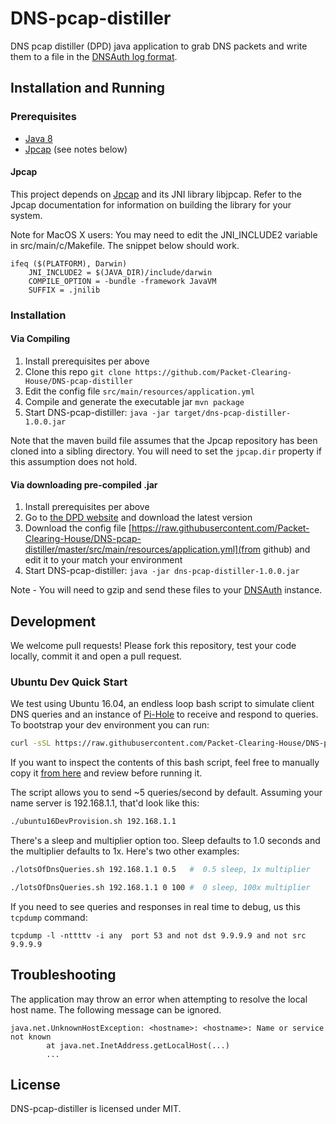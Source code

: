 # DNS-pcap-distiller

DNS pcap distiller (DPD) java application to grab DNS packets and write them to a file in the [DNSAuth log format](https://github.com/Packet-Clearing-House/DNSAuth#logs). 

## Installation and Running

### Prerequisites

* [Java 8](https://openjdk.java.net/install/)
* [Jpcap](https://github.com/mgodave/Jpcap) (see notes below)


#### Jpcap
This project depends on [Jpcap](https://github.com/mgodave/Jpcap) and its JNI library libjpcap. Refer to the Jpcap documentation for information on building the library for your system.

Note for MacOS X users: You may need to edit the JNI_INCLUDE2 variable in src/main/c/Makefile. The snippet below should work.
```
ifeq ($(PLATFORM), Darwin)
    JNI_INCLUDE2 = $(JAVA_DIR)/include/darwin 
    COMPILE_OPTION = -bundle -framework JavaVM
    SUFFIX = .jnilib
```

### Installation 

#### Via Compiling

1. Install prerequisites per above
1. Clone this repo ``git clone https://github.com/Packet-Clearing-House/DNS-pcap-distiller``
1. Edit the config file ``src/main/resources/application.yml``
1. Compile and generate the executable jar ``mvn package``
1. Start DNS-pcap-distiller: ``java -jar target/dns-pcap-distiller-1.0.0.jar``

Note that the maven build file assumes that the Jpcap repository has been cloned into a sibling directory. You will need to set the ``jpcap.dir`` property if this assumption does not hold.

#### Via downloading pre-compiled .jar

1. Install prerequisites per above
1. Go to [the DPD website](https://pch.net/dpd) and download the latest version
1. Download the config file [https://raw.githubusercontent.com/Packet-Clearing-House/DNS-pcap-distiller/master/src/main/resources/application.yml](from github) and edit it to your match your environment
1. Start DNS-pcap-distiller: ``java -jar dns-pcap-distiller-1.0.0.jar``

Note - You will need to gzip and send these files to your [DNSAuth](https://github.com/Packet-Clearing-House/DNSAuth) instance.

## Development

We welcome pull requests! Please fork this repository, test your code locally, commit it and open a pull request.

### Ubuntu Dev Quick Start

We test using Ubuntu 16.04, an endless loop bash script to simulate client DNS queries and an instance of [Pi-Hole](https://pi-hole.net/) to receive and respond to queries. To bootstrap your dev environment you can run:

```bash
curl -sSL https://raw.githubusercontent.com/Packet-Clearing-House/DNS-pcap-distiller/master/dev/ubuntu16DevProvision.sh | bash
```

If you want to inspect the contents of this bash script, feel free to manually copy it [from here](https://github.com/Packet-Clearing-House/DNS-pcap-distiller/blob/master/dev/ubuntu16DevProvision.sh) and review before running it.

The script allows you to send ~5 queries/second by default. Assuming your name server is 192.168.1.1, that'd look like this:

```bash
./ubuntu16DevProvision.sh 192.168.1.1
```

There's a sleep and multiplier option too.  Sleep defaults to 1.0 seconds and the multiplier defaults to 1x. Here's two other examples:

```bash
./lotsOfDnsQueries.sh 192.168.1.1 0.5   #  0.5 sleep, 1x multiplier 

./lotsOfDnsQueries.sh 192.168.1.1 0 100 #  0 sleep, 100x multiplier
```

If you need to see queries and responses in real time to debug, us this ``tcpdump`` command:

```
tcpdump -l -nttttv -i any  port 53 and not dst 9.9.9.9 and not src 9.9.9.9
```

## Troubleshooting
The application may throw an error when attempting to resolve the local host name. The following message can be ignored.
```
java.net.UnknownHostException: <hostname>: <hostname>: Name or service not known
        at java.net.InetAddress.getLocalHost(...)
        ...
```

## License
DNS-pcap-distiller is licensed under MIT.
